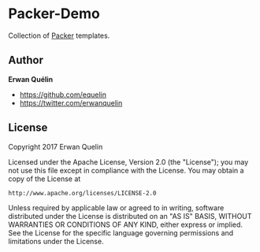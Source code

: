 # Packer-Demo

Collection of [Packer](https://www.packer.io/) templates.

## Author

**Erwan Quélin**
- <https://github.com/equelin>
- <https://twitter.com/erwanquelin>

## License

Copyright 2017 Erwan Quelin

Licensed under the Apache License, Version 2.0 (the "License");
you may not use this file except in compliance with the License.
You may obtain a copy of the License at

    http://www.apache.org/licenses/LICENSE-2.0

Unless required by applicable law or agreed to in writing, software
distributed under the License is distributed on an "AS IS" BASIS,
WITHOUT WARRANTIES OR CONDITIONS OF ANY KIND, either express or implied.
See the License for the specific language governing permissions and
limitations under the License.